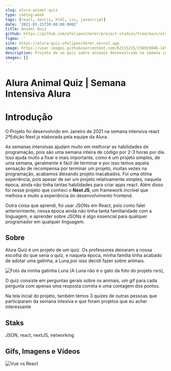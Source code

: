 ```yaml
---
slug: alura-animal-quiz
type: coding-week
tags: [react, nextjs, html, css, javascript]
date: '2021-01-25T10:00:00.000Z'
title: Animal Quiz
github: https://github.com/ofelipescherer/project-studies/tree/main/alura/alura-quiz
figma: ''
site: https://alura-quiz-ofelipescherer.vercel.app
image: https://user-images.githubusercontent.com/62115215/234919046-1496d5c3-44a3-4c0e-913d-97559b0cae9a.png
description: Projeto de um quiz sobre animais desenvolvido na semana intensiva react 2ªEdição Next.js elaborada pela equipe da Alura
images: []
---
```


# Alura Animal Quiz | Semana Intensiva Alura

# Introdução

O Projeto foi desenvolvido em Janeiro de 2021 na semana intensiva react 2ªEdição Next.js elaborada pela equipe da Alura.

As semanas intensivas ajudam muito em melhorar as habilidades de programação, pois são uma semana inteira de código por 2-3 horas por dia. Isso ajuda muito a fixar e mais importante, como é um projeto simples, de uma semana, geralmente é fácil de terminar e por isso temos aquela sensação de recompensa por terminar um projeto, muitas vezes na programação, acabamos deixando projeto inacabados.
Foi uma ótima experiência, pois apesar de ser um projeto relativamente simples, naquela época, ainda não tinha tantas habilidades para criar apps react. Além disso foi nesse projeto que conheci o **Next JS**, um framework incrível que melhora e muito a experiência do desenvolvimento frontend.

Outra coisa que aprendi, foi usar JSONs em React, pois como falei anteriormente, nessa época ainda não tinha tanta familiaridade com a linguagem, e aprender sobre JSONs é algo essencial para qualquer programador em qualquer linguagem.

## Sobre

Alura Quiz é um projeto de um quiz. Os professores deixaram a nossa escolha do que seria o quiz, e naquela época, minha familia tinha acabado de adotar uma gatinha, a Luna,por isso decidi fazer sobre animais.

![Foto da minha gatinha Luna]()
(A Luna não é o gato da foto do projeto rsrs),

O quiz consiste em perguntas gerais sobre os animais, um gif para cada pergunta com apenas uma resposta correta e uma contagem dos pontos.

Na tela incial do projeto, também temos 3 quizes de outras pessoas que participaram da semana intesiva e que foram projetos que eu achei interessante

## Staks

JSON, react, nextJS, networking

## Gifs, Imagens e Vídeos

![Vue vs React](https://www.monterail.com/hubfs/vuevsreact.jpg)

